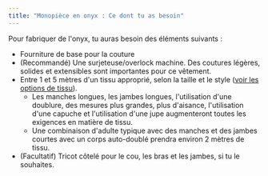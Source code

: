 ```yaml
---
title: "Monopièce en onyx : Ce dont tu as besoin"
---
```


Pour fabriquer de l'onyx, tu auras besoin des éléments suivants :

- Fourniture de base pour la couture
- (Recommandé) Une surjeteuse/overlock machine. Des coutures légères, solides et extensibles sont importantes pour ce vêtement.
- Entre 1 et 5 mètres d'un tissu approprié, selon la taille et le style ([voir les options de tissu](/docs/designs/onyx/fabric)).
    - Les manches longues, les jambes longues, l'utilisation d'une doublure, des mesures plus grandes, plus d'aisance, l'utilisation d'une capuche et l'utilisation d'une jupe augmenteront toutes les exigences en matière de tissu.
    - Une combinaison d'adulte typique avec des manches et des jambes courtes avec un corps auto-doublé prendra environ 2 mètres de tissu.
- (Facultatif) Tricot côtelé pour le cou, les bras et les jambes, si tu le souhaites.
